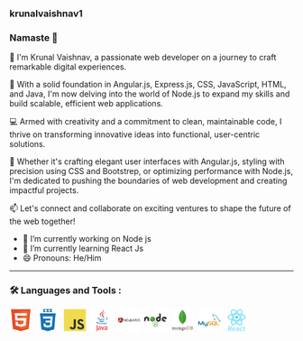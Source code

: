### krunalvaishnav1


### Namaste :pray:

👋 I'm Krunal Vaishnav, a passionate web developer on a journey to craft remarkable digital experiences.

🚀 With a solid foundation in Angular.js, Express.js, CSS, JavaScript, HTML, and Java, I'm now delving into the world of Node.js to expand my skills and build scalable, efficient web applications.

💻 Armed with creativity and a commitment to clean, maintainable code, I thrive on transforming innovative ideas into functional, user-centric solutions.

🌟 Whether it's crafting elegant user interfaces with Angular.js, styling with precision using CSS and Bootstrep, or optimizing performance with Node.js, I'm dedicated to pushing the boundaries of web development and creating impactful projects.

📫 Let's connect and collaborate on exciting ventures to shape the future of the web together!

- 🔭 I’m currently working on Node js
- 🌱 I’m currently learning React Js 
- 😄 Pronouns: He/Him

---

### :hammer_and_wrench: Languages and Tools :
<div>
  <img src="https://github.com/devicons/devicon/blob/master/icons/html5/html5-original.svg" title="HTML5" alt="HTML" width="40" height="40"/>&nbsp;
  <img src="https://github.com/devicons/devicon/blob/master/icons/css3/css3-plain-wordmark.svg"  title="CSS3" alt="CSS" width="40" height="40"/>&nbsp;
  <img src="https://github.com/devicons/devicon/blob/master/icons/javascript/javascript-original.svg" title="JavaScript" alt="JavaScript" width="40" height="40"/>&nbsp;
  <img src="https://github.com/devicons/devicon/blob/master/icons/java/java-original-wordmark.svg" title="Java" alt="Java" width="40" height="40"/>&nbsp;
  <img src="https://github.com/devicons/devicon/blob/master/icons/angularjs/angularjs-original-wordmark.svg" title="AngularJs" alt="AngularJs" width="40" height="40"/>&nbsp;
  <img src="https://github.com/devicons/devicon/blob/master/icons/nodejs/nodejs-original-wordmark.svg" title="NodeJS" alt="NodeJS" width="40" height="40"/>&nbsp;
  <img src="https://github.com/devicons/devicon/blob/master/icons/mongodb/mongodb-original-wordmark.svg" title="MongoDB" alt="MongoDB" width="40" height="40"/>&nbsp;
  <img src="https://github.com/devicons/devicon/blob/master/icons/mysql/mysql-original-wordmark.svg" title="MySQL"  alt="MySQL" width="40" height="40"/>&nbsp;
  <img src="https://github.com/devicons/devicon/blob/master/icons/react/react-original-wordmark.svg" title="React" alt="React" width="40" height="40"/>&nbsp;
</div>
